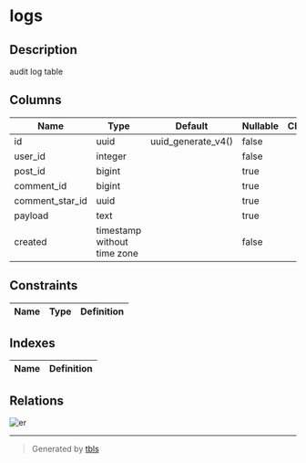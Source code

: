 # logs

## Description

audit log table

## Columns

| Name | Type | Default | Nullable | Children | Parents | Comment |
| ---- | ---- | ------- | -------- | -------- | ------- | ------- |
| id | uuid | uuid_generate_v4() | false |  |  |  |
| user_id | integer |  | false |  | [users](users.md)  |  |
| post_id | bigint |  | true |  | [posts](posts.md)  |  |
| comment_id | bigint |  | true |  | [comments](comments.md)  |  |
| comment_star_id | uuid |  | true |  | [comment_stars](comment_stars.md)  |  |
| payload | text |  | true |  |  |  |
| created | timestamp without time zone |  | false |  |  |  |

## Constraints

| Name | Type | Definition |
| ---- | ---- | --- |

## Indexes

| Name | Definition |
| ---- | --- |

## Relations

![er](logs.png)

---

> Generated by [tbls](https://github.com/k1LoW/tbls)